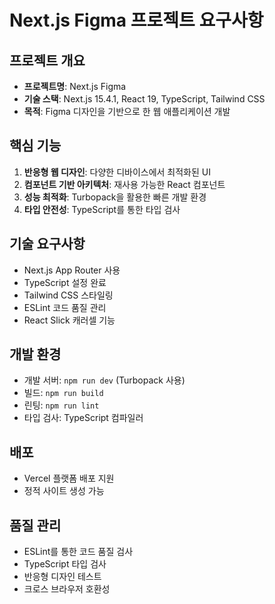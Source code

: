 # Next.js Figma 프로젝트 요구사항

## 프로젝트 개요
- **프로젝트명**: Next.js Figma
- **기술 스택**: Next.js 15.4.1, React 19, TypeScript, Tailwind CSS
- **목적**: Figma 디자인을 기반으로 한 웹 애플리케이션 개발

## 핵심 기능
1. **반응형 웹 디자인**: 다양한 디바이스에서 최적화된 UI
2. **컴포넌트 기반 아키텍처**: 재사용 가능한 React 컴포넌트
3. **성능 최적화**: Turbopack을 활용한 빠른 개발 환경
4. **타입 안전성**: TypeScript를 통한 타입 검사

## 기술 요구사항
- Next.js App Router 사용
- TypeScript 설정 완료
- Tailwind CSS 스타일링
- ESLint 코드 품질 관리
- React Slick 캐러셀 기능

## 개발 환경
- 개발 서버: `npm run dev` (Turbopack 사용)
- 빌드: `npm run build`
- 린팅: `npm run lint`
- 타입 검사: TypeScript 컴파일러

## 배포
- Vercel 플랫폼 배포 지원
- 정적 사이트 생성 가능

## 품질 관리
- ESLint를 통한 코드 품질 검사
- TypeScript 타입 검사
- 반응형 디자인 테스트
- 크로스 브라우저 호환성 